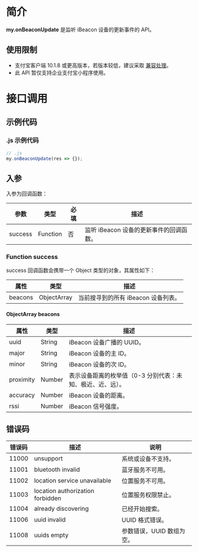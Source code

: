 # 简介

**my.onBeaconUpdate** 是监听 iBeacon 设备的更新事件的 API。

## 使用限制

- 支付宝客户端 10.1.8 或更高版本，若版本较低，建议采取 [兼容处理](https://opendocs.alipay.com/mini/framework/compatibility)。
- 此 API 暂仅支持企业支付宝小程序使用。

# 接口调用

## 示例代码

### .js 示例代码

```javascript
// .js
my.onBeaconUpdate(res => {});
```

## 入参

入参为回调函数：

| **参数** | **类型** | **必填** | **描述**                                |
| -------- | -------- | -------- | --------------------------------------- |
| success  | Function | 否       | 监听 iBeacon 设备的更新事件的回调函数。 |

### Function success

success 回调函数会携带一个 Object 类型的对象，其属性如下：

| **属性** | **类型**    | **描述**                            |
| -------- | ----------- | ----------------------------------- |
| beacons  | ObjectArray | 当前搜寻到的所有 iBeacon 设备列表。 |

#### ObjectArray beacons

| **属性** | **类型** | **描述** |
| --- | --- | --- |
| uuid | String | iBeacon 设备广播的 UUID。 |
| major | String | iBeacon 设备的主 ID。 |
| minor | String | iBeacon 设备的次 ID。 |
| proximity | Number | 表示设备距离的枚举值（0-3 分别代表：未知、极近、近、远）。 |
| accuracy | Number | iBeacon 设备的距离。 |
| rssi | Number | iBeacon 信号强度。 |

## 错误码

| **错误码** | **描述**                         | **说明**                  |
| ---------- | -------------------------------- | ------------------------- |
| 11000      | unsupport                        | 系统或设备不支持。        |
| 11001      | bluetooth invalid                | 蓝牙服务不可用。          |
| 11002      | location service unavailable     | 位置服务不可用。          |
| 11003      | location authorization forbidden | 位置服务权限禁止。        |
| 11004      | already discovering              | 已经开始搜索。            |
| 11006      | uuid invalid                     | UUID 格式错误。           |
| 11008      | uuids empty                      | 参数错误，UUID 数组为空。 |
